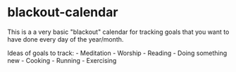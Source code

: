 # blackout-calendar

This is a a very basic "blackout" calendar for tracking goals that you want to have done every day of the year/month.

Ideas of goals to track:
    - Meditation
    - Worship
    - Reading
    - Doing something new
    - Cooking
    - Running
    - Exercising
